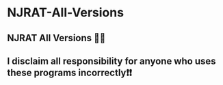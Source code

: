 # NJRAT-All-Versions

## NJRAT All Versions 👑💎


## I disclaim all responsibility for anyone who uses these programs incorrectly❗❗


